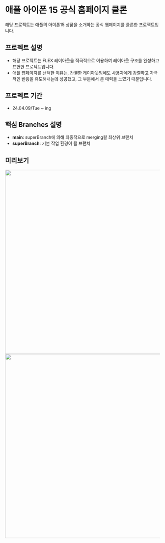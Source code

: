 # 애플 아이폰 15 공식 홈페이지 클론
해당 프로젝트는 애플의 아이폰15 상품을 소개하는 공식 웹페이지를 클론한 프로젝트입니다.

## 프로젝트 설명
- 해당 프로젝트는 FLEX 레이아웃을 적극적으로 이용하여 레이아웃 구조를 완성하고 표현한 프로젝트입니다.
- 애플 웹페이지를 선택한 이유는, 간결한 레이아웃임에도 사용자에게 강렬하고 자극적인 반응을 유도해내는데 성공했고, 그 부분에서 큰 매력을 느꼈기 때문입니다.

## 프로젝트 기간
- 24.04.09/Tue ~ ing

## 핵심 Branches 설명
- **main**: superBranch에 의해 최종적으로 merging될 최상위 브랜치
- **superBranch**: 기본 작업 환경이 될 브랜치

## 미리보기
<img src="https://github.com/eonduck2/iphon15Clone/assets/127479390/f61ccd3f-759c-4bbb-9633-f7edb1338e22" width="800" height="600" />
<img src="https://github.com/eonduck2/iphon15Clone/assets/127479390/a0635b68-606d-461d-854c-1e7d49092bcc" width="800" height="600" />
